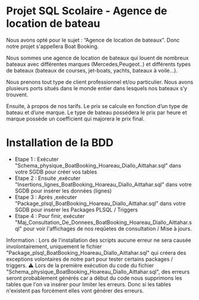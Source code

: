 # Projet SQL Scolaire - Agence de location de bateau

Nous avons opté pour le sujet  : “Agence de location de bateaux”. Donc notre projet s'appellera Boat Booking. 

Nous sommes une agence de location de bateaux qui louent de nombreux bateaux avec différentes marques (Mercedes,Peugeot..) et différents types de bateaux (bateaux de courses, jet-boats, yachts, bateaux à voile…). 

Nous prenons tout type de client professionnel et/ou particulier. Nous avons plusieurs ports situés dans le monde entier dans lesquels nos bateaux s’y trouvent.

Ensuite, à propos de nos tarifs. Le prix se calcule en fonction d’un type de bateau et d’une marque. Le type de bateau possédera le prix par heure et marque possède un coefficient qui majorera le prix final.


# Installation de la BDD
- Etape 1 : Exécuter "Schema_physique_BoatBooking_Hoareau_Diallo_Aittahar.sql" dans votre SGDB pour créer vos tables
- Etape 2 : Ensuite ,exécuter "Insertions_lignes_BoatBooking_Hoareau_Diallo_Aittahar.sql" dans votre SGDB pour insérer les données (lignes)
- Etape 3 : Après ,exécuter "Package_plsql_BoatBooking_Hoareau_Diallo_Aittahar.sql" dans votre SGDB pour insérer les Packages PLSQL / Triggers
- Etape 4 : Pour finir, exécuter  "Maj_Consultation_De_Donnees_BoatBooking_Hoareau_Diallo_Aittahar.sql" pour voir l'affichages de nos reqûetes de consultation / Mise à jours.

Information : Lors de l'installation des scripts aucune erreur ne sera causée involontairement, uniquement le fichier "Package_plsql_BoatBooking_Hoareau_Diallo_Aittahar.sql" qui créera des exceptions volontaires de notre part pour tester certains packages / triggers. 
⚠️ Lors de la première exécution du code du fichier "Schema_physique_BoatBooking_Hoareau_Diallo_Aittahar.sql", des erreurs seront probablement générés car a début du code nous supprimons les tables que l'on va insérer pour limiter les erreurs. Donc si les tables n'existent pas forcément elles vont générer des erreurs.
